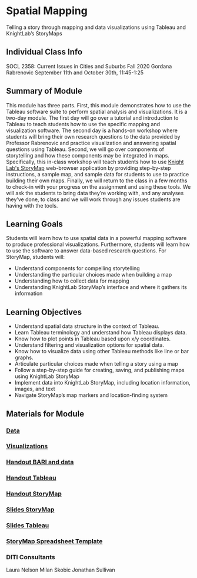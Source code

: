 <h1>Spatial Mapping</h1>

Telling a story through mapping and data visualizations using Tableau and KnightLab’s StoryMaps

<h2>Individual Class Info</h2>

SOCL 2358: Current Issues in Cities and Suburbs
Fall 2020
Gordana Rabrenovic
September 11th and October 30th, 11:45-1:25

<h2>Summary of Module</h2>

This module has three parts. First, this module demonstrates how to use the Tableau software suite to perform spatial analysis and visualizations. It is a two-day module. The first day will go over a tutorial and introduction to Tableau to teach students how to use the specific mapping and visualization software. The second day is a hands-on workshop where students will bring their own research questions to the data provided by Professor Rabrenovic and practice visualization and answering spatial questions using Tableau. Second, we will go over components of storytelling and how these components may be integrated in maps. Specifically, this in-class workshop will teach students how to use [Knight Lab's StoryMap](https://storymap.knightlab.com/) web-browser application by providing step-by-step instructions, a sample map, and sample data for students to use to practice building their own maps. Finally, we will return to the class in a few months to check-in with your progress on the assignment and using these tools. We will ask the students to bring data they’re working with, and any analyses they’ve done, to class and we will work through any issues students are having with the tools.

<h2>Learning Goals</h2>

Students will learn how to use spatial data in a powerful mapping software to produce professional visualizations. Furthermore, students will learn how to use the software to answer data-based research questions. For StoryMap, students will:
* Understand components for compelling storytelling
* Understanding the particular choices made when building a map
* Understanding how to collect data for mapping
* Understanding KnightLab StoryMap’s interface and where it gathers its information


<h2>Learning Objectives</h2>

* Understand spatial data structure in the context of Tableau.
* Learn Tableau terminology and understand how Tableau displays data.
* Know how to plot points in Tableau based upon x/y coordinates.
* Understand filtering and visualization options for spatial data.
* Know how to visualize data using other Tableau methods like line or bar graphs.
* Articulate particular choices made when telling a story using a map
* Follow a step-by-step guide for creating, saving, and publishing maps using KnightLab StoryMap
* Implement data into KnightLab StoryMap, including location information, images, and text
* Navigate StoryMap’s map markers and location-finding system


<h2>Materials for Module</h2>

### [Data](link)

### [Visualizations](link)

### [Handout BARI and data](link)

### [Handout Tableau](link)

### [Handout StoryMap](link)

### [Slides StoryMap](link)

### [Slides Tableau](link)

### [StoryMap Spreadsheet Template](link)

<h3>DITI Consultants</h3>

Laura Nelson
Milan Skobic
Jonathan Sullivan
